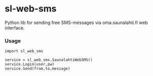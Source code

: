sl-web-sms
==========

Python lib for sending free SMS-messages via oma.saunalahti.fi web interface.

### Usage ###
    import sl_web_sms

    service = sl_web_sms.SaunalahtiWebSMS()
    service.Login(user,pw)
    service.Send(from,to,message)
